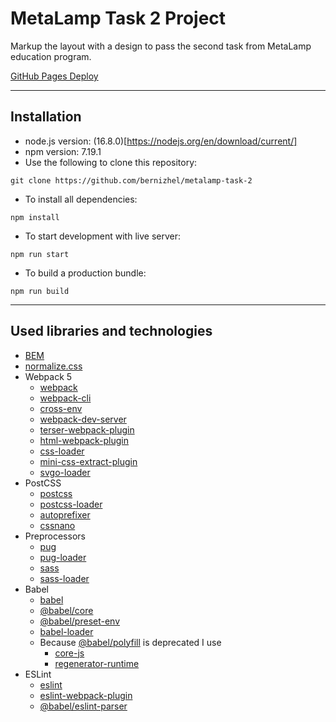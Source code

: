 # MetaLamp Task 2 Project

Markup the layout with a design to pass the second task from MetaLamp education program.

[GitHub Pages Deploy](https://bernizhel.github.io/metalamp-task-2/)

---

## Installation

-   node.js version: (16.8.0)[https://nodejs.org/en/download/current/]
-   npm version: 7.19.1
-   Use the following to clone this repository:

```
git clone https://github.com/bernizhel/metalamp-task-2
```

-   To install all dependencies:

```
npm install
```

-   To start development with live server:

```
npm run start
```

-   To build a production bundle:

```
npm run build
```

---

## Used libraries and technologies

-   [BEM](https://en.bem.info/methodology/quick-start/)
-   [normalize.css](https://github.com/necolas/normalize.css/)
-   Webpack 5
    -   [webpack](https://webpack.js.org/)
    -   [webpack-cli](https://webpack.js.org/api/cli/)
    -   [cross-env](https://www.npmjs.com/package//cross-env)
    -   [webpack-dev-server](https://webpack.js.org/configuration/dev-server/)
    -   [terser-webpack-plugin](https://www.npmjs.com/package/terser-webpack-plugin)
    -   [html-webpack-plugin](https://www.npmjs.com/package/html-webpack-plugin)
    -   [css-loader](https://webpack.js.org/loaders/css-loader/)
    -   [mini-css-extract-plugin](https://www.npmjs.com/package/mini-css-extract-plugin)
    -   [svgo-loader](https://github.com/svg/svgo-loader)
-   PostCSS
    -   [postcss](https://github.com/postcss/postcss)
    -   [postcss-loader](https://www.npmjs.com/package/postcss-loader)
    -   [autoprefixer](https://www.npmjs.com/package/autoprefixer)
    -   [cssnano](https://github.com/cssnano/cssnano)
-   Preprocessors
    -   [pug](https://pugjs.org/api/getting-started.html)
    -   [pug-loader](https://www.npmjs.com/package/pug-loader)
    -   [sass](https://sass-lang.com/install)
    -   [sass-loader](https://www.npmjs.com/package/sass-loader?activeTab=versions)
-   Babel
    -   [babel](https://babeljs.io/)
    -   [@babel/core](https://www.npmjs.com/package/@babel/core)
    -   [@babel/preset-env](https://www.npmjs.com/package/@babel/preset-env)
    -   [babel-loader](https://www.npmjs.com/package/babel-loader)
    -   Because [@babel/polyfill](https://babeljs.io/docs/en/babel-polyfill) is deprecated I use
        -   [core-js](https://www.npmjs.com/package/core-js)
        -   [regenerator-runtime](https://www.npmjs.com/package/regenerator-runtime)
-   ESLint
    -   [eslint](https://eslint.org/)
    -   [eslint-webpack-plugin](https://www.npmjs.com/package/eslint-webpack-plugin)
    -   [@babel/eslint-parser](https://www.npmjs.com/package/@babel/eslint-parser)
